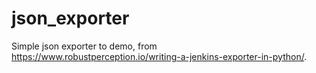 # json_exporter
Simple json exporter to demo, from https://www.robustperception.io/writing-a-jenkins-exporter-in-python/.
